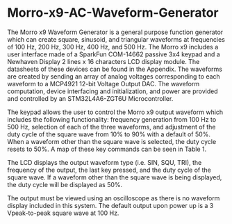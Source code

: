 # Morro-x9-AC-Waveform-Generator

The Morro x9 Waveform Generator is a general purpose function generator which can create square, sinusoid, and triangular waveforms at frequencies of 100 Hz, 200 Hz, 300 Hz, 400 Hz, and 500 Hz. The Morro x9 includes a user interface made of a SparkFun COM-14662 passive 3x4 keypad and a Newhaven Display 2 lines x 16 characters LCD display module. The datasheets of these devices can be found in the Appendix. The waveforms are created by sending an array of analog voltages corresponding to each waveform to a MCP4921 12-bit Voltage Output DAC. The waveform computation, device interfacing and initialization, and power are provided and controlled by an STM32L4A6-ZGT6U Microcontroller.

The keypad allows the user to control the Morro x9 output waveform which includes the following functionality: frequency generation from 100 Hz to 500 Hz, selection of each of the three waveforms, and adjustment of the duty cycle of the square wave from 10% to 90% with a default of 50%. When a waveform other than the square wave is selected, the duty cycle resets to 50%. A map of these key commands can be seen in Table 1. 
 
The LCD displays the output waveform type (i.e. SIN, SQU, TRI), the frequency of the output, the last key pressed, and the duty cycle of the square wave. If a waveform other than the square wave is being displayed, the duty cycle will be displayed as 50%.

The output must be viewed using an oscilloscope as there is no waveform display included in this system. The default output upon power up is a 3 Vpeak-to-peak square wave at 100 Hz. 
